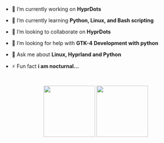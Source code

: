 - 🔭 I’m currently working on **HyprDots**

- 🌱 I’m currently learning **Python, Linux, and Bash scripting**

- 👯 I’m looking to collaborate on **HyprDots**

- 🤝 I’m looking for help with **GTK-4 Development with python**

- 💬 Ask me about **Linux, Hyprland and Python**

- ⚡ Fun fact **i am nocturnal...**
  
#

<p align="center">
  <img src="https://github-readme-stats.vercel.app/api?username=sbalghari&hide=contribs&hide_title=true&hide_rank=false&rank_icon=github&show_icons=true&theme=catppuccin_mocha&border_radius=15&hide_border=true" height="140"/>
  <img src="https://streak-stats.demolab.com?user=sbalghari&theme=catppuccin-mocha&border_radius=15&date_format=j%20M%5B%20Y%5D&card_width=500&hide_border=true" height="140" />
</p> 
